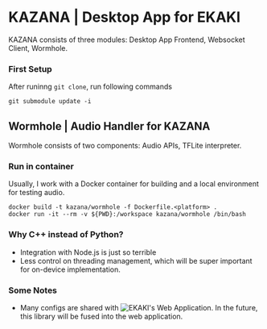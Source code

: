 # KAZANA | Desktop App for EKAKI
KAZANA consists of three modules: Desktop App Frontend, Websocket Client, Wormhole.

### First Setup
After runinng `git clone`, run following commands
```shell
git submodule update -i
```

## Wormhole | Audio Handler for KAZANA
Wormhole consists of two components: Audio APIs, TFLite interpreter.

### Run in container
Usually, I work with a Docker container for building and a local environment for testing audio.
```shell
docker build -t kazana/wormhole -f Dockerfile.<platform> .
docker run -it --rm -v ${PWD}:/workspace kazana/wormhole /bin/bash
```

### Why C++ instead of Python?
- Integration with Node.js is just so terrible
- Less control on threading management, which will be super important for on-device implementation.

### Some Notes
- Many configs are shared with ![EKAKI's Web Application](https://github.com/chief-co-jp/ekaki). In the future, this library will be fused into the web application.